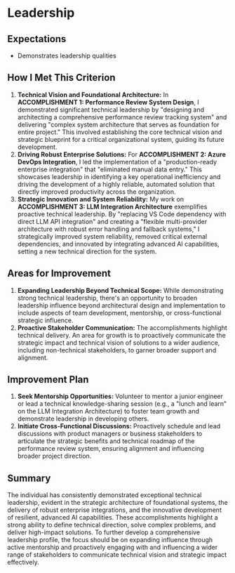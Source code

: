 # Leadership

## Expectations
- Demonstrates leadership qualities

## How I Met This Criterion
1.  **Technical Vision and Foundational Architecture:** In **ACCOMPLISHMENT 1: Performance Review System Design**, I demonstrated significant technical leadership by "designing and architecting a comprehensive performance review tracking system" and delivering "complex system architecture that serves as foundation for entire project." This involved establishing the core technical vision and strategic blueprint for a critical organizational system, guiding its future development.
2.  **Driving Robust Enterprise Solutions:** For **ACCOMPLISHMENT 2: Azure DevOps Integration**, I led the implementation of a "production-ready enterprise integration" that "eliminated manual data entry." This showcases leadership in identifying a key operational inefficiency and driving the development of a highly reliable, automated solution that directly improved productivity across the organization.
3.  **Strategic Innovation and System Reliability:** My work on **ACCOMPLISHMENT 3: LLM Integration Architecture** exemplifies proactive technical leadership. By "replacing VS Code dependency with direct LLM API integration" and creating a "flexible multi-provider architecture with robust error handling and fallback systems," I strategically improved system reliability, removed critical external dependencies, and innovated by integrating advanced AI capabilities, setting a new technical direction for the system.

## Areas for Improvement
1.  **Expanding Leadership Beyond Technical Scope:** While demonstrating strong technical leadership, there's an opportunity to broaden leadership influence beyond architectural design and implementation to include aspects of team development, mentorship, or cross-functional strategic influence.
2.  **Proactive Stakeholder Communication:** The accomplishments highlight technical delivery. An area for growth is to proactively communicate the strategic impact and technical vision of solutions to a wider audience, including non-technical stakeholders, to garner broader support and alignment.

## Improvement Plan
1.  **Seek Mentorship Opportunities:** Volunteer to mentor a junior engineer or lead a technical knowledge-sharing session (e.g., a "lunch and learn" on the LLM Integration Architecture) to foster team growth and demonstrate leadership in developing others.
2.  **Initiate Cross-Functional Discussions:** Proactively schedule and lead discussions with product managers or business stakeholders to articulate the strategic benefits and technical roadmap of the performance review system, ensuring alignment and influencing broader project direction.

## Summary
The individual has consistently demonstrated exceptional technical leadership, evident in the strategic architecture of foundational systems, the delivery of robust enterprise integrations, and the innovative development of resilient, advanced AI capabilities. These accomplishments highlight a strong ability to define technical direction, solve complex problems, and deliver high-impact solutions. To further develop a comprehensive leadership profile, the focus should be on expanding influence through active mentorship and proactively engaging with and influencing a wider range of stakeholders to communicate technical vision and strategic impact effectively.